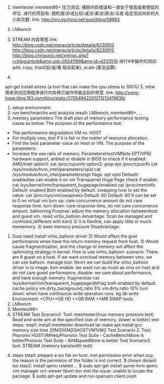 1. memtester  memtest86+
压力测试; 捕获内存错误和一直处于很高或者很低的坏位.  进行的项目有: 随机值\异或比较\减法\乘法\除法\与或 给定测试内存的大小和次数.
link: http://my.oschina.net/guol/blog/59993
2. LMbench

3. STREAM
内存带宽
link: http://blog.csdn.net/maray/article/details/6230912
       http://blog.csdn.net/maray/article/details/6230912
       http://blog.chinaunix.net/xmlrpc.php?r=blog/article&amp;uid=28241199&amp;id=4233516
进行4中操作的测试: add, copy, triad(加/减/乘 结合起来), scale (乘法运算)

       
4.
apt-get install stress (a tool that can make the cpu stress to 100%)
5. mbw
用来测试应用程序进行内存拷贝操作所能达到的带宽. 
link: http://song-hope.blog.163.com/blog/static/37054942201211213419836/
1. setup environment:
2. run benchmarchs and analysis result:
LMbench, memtest86+, ... 
3. memory parameters
The draft plan of memory performance testing cases as below:
The purpose of the performance test:
* The performance degradation VM vs. HOST
* For multiply vms, test if it is fair in the matter of resource allocation.
* Find the best parameter value on Host or VM. 
The purpose of the parameters: 
* Increase the use ratio of memory.
ParametersHostVMNote
EPT/VPID
hardware support, anbled or disable in BIOS
to check if it enabled:
AMD/Intel
option1: cat /proc/cpuinfo 
option2: grep ept /proc/cpuinfo
cat /sys/module/kvm_intel/parameters/vpid
cat /sys/module/kvm_intel/parameters/ept
flags: ept vpid
Defaullt: enabledwe can enable it on vm
Transparnet Huge Page
check if enable:
cat /sys/kernel/mm/transparent_hugepage/enabled
cat /proc/meminfo
Default: enabled
Both enabled by default.
swapping
how to set the value:
cat /proc/sys/vm/swapiness
Default: 60
Default: 60
It can be set to 0 on virtual vm
turn up: care concurrence amount do not care response time.
turn down: care response time, do not care concurrence amount.
ballooning 
Purpose: adjust the memory allocation betweenhost and guest vm.
need virtio_balloon
Advantage:
1)can be managed and controled,(different with ksm) 2) it is flexible, can apply little or much mememory. 3) ease memory pressure
Disadvantage:
1) Gust need install virtio_balloon driver 2) Would affect the gust performance when have the return memory request from host. 3) Would cause fragmentization, and the change of memory will affect the optimizing strategy in kernel.
How to use virtro_balloon:
scenario: 
There are 6 guest on a host. If we want overload memory between vms, we can use balloon.
manage tool:
libvirt
we can build the virtio_balloon driver in to image.
ksm
enable: we want run as mush as vms on host and do not care guest performance,
disable: we care about performance, and have enough memory.
fragmentize
cat /sys/kernel/mm/transparent_hugepage/defrag
both enabled by default.
cache policy
vm.dirty_background_ratio 5%
vm.dirty.ratio                       10%
turn down: when have continuous write operation runs.  eg db write
Environment:
*CPU+*GB HD +*GB RAM +*MB SWAP
tools:
1) LMbench
2) Memtest86+
3) STREAM
Test Scenario1: 
Tool: memtester(linux memory pressure test)
Read and write aim at the specified size of memory.  (lower is better)
test steps:
step1: install memtester
           download 
           tar 
           make 
           apt install gcc
memory size
time
20M200M2GHOSTVM1VM2
Test Scenario 2: 
Tool: Phoronix
HOSTVMHelpPhoronix Test Suite - CacheBenchMore is betterPhoronix Test Suite - RAMspeedMore is better
Test Scenario3:
tool: STREAM (memory bandwidth test)



4. steps
step1:  prepare a iso file on host. 
    met permission error when scp, the reason is the permision of the folder is not correct.
    $ chown dixiaoli iso
step2: install qemu related ...
    $ sudo apt-get install qume-kvm qemu virt-manager virt-viewer libvirt-bin
     met the issue: unable to locate the package.
    $ sudo apt-get update
     and run openvpn client.ovpn
 
